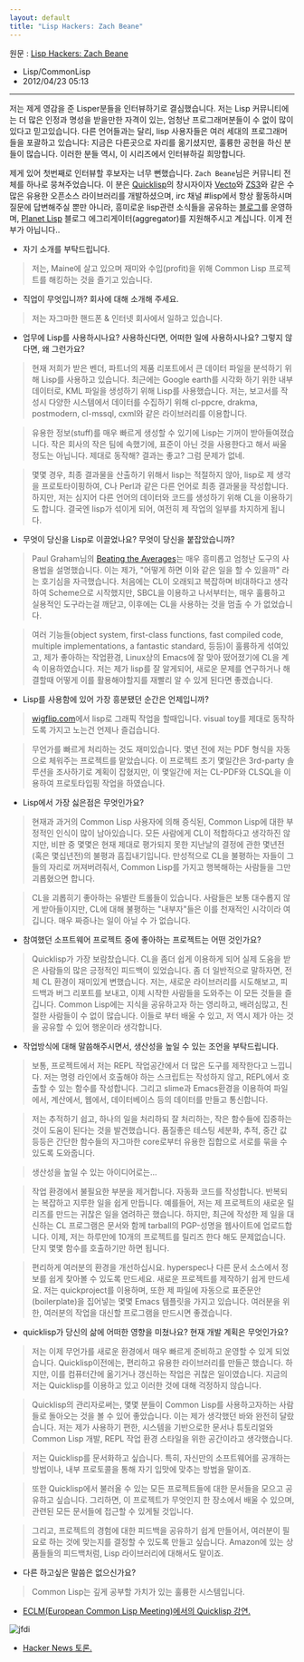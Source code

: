 ```yaml
---
layout: default
title: "Lisp Hackers: Zach Beane"
---
```


원문 : [Lisp Hackers: Zach Beane][원문]
 - Lisp/CommonLisp
 - 2012/04/23 05:13

--------------------------------------------------------------------------------


 저는 제게 영감을 준 Lisper분들을 인터뷰하기로 결심했습니다. 저는 Lisp 커뮤니티에는 더 많은 인정과 명성을 받을만한 자격이 있는, 엄청난 프로그래머분들이 수 없이 많이 있다고 믿고있습니다. 다른 언어들과는 달리, lisp 사용자들은 여러 세대의 프로그래머들을 포괄하고 있습니다: 지금은 다른곳으로 자리를 옮기셨지만, 훌륭한 공헌을 하신 분들이 많습니다. 이러한 분들 역시, 이 시리즈에서 인터뷰하길 희망합니다.

제게 있어 첫번째로 인터뷰할 후보자는 너무 뻔했습니다. `Zach Beane`님은 커뮤니티 전체를 하나로 뭉쳐주었습니다. 이 분은 [Quicklisp]의 창시자이자 [Vecto]와 [ZS3]와 같은 수많은 유용한 오픈소스 라이브러리를 개발하셨으며, irc 채널 #lisp에서 항상 활동하시며 질문에 답변해주실 뿐만 아니라, 흥미로운 lisp관련 소식들을 공유하는 [블로그][Zach Beane's Blog]를 운영하며, [Planet Lisp] 블로그 에그리게이터(aggregator)를 지원해주시고 계십니다. 이게 전부가 아닙니다..

* 자기 소개를 부탁드립니다.

> 저는, Maine에 살고 있으며 재미와 수입(profit)을 위해 Common Lisp 프로젝트를 해킹하는 것을 즐기고 있습니다.

* 직업이 무엇입니까? 회사에 대해 소개해 주세요.

> 저는 자그마한 핸드폰 & 인터넷 회사에서 일하고 있습니다.

* 업무에 Lisp를 사용하시나요? 사용하신다면, 어떠한 일에 사용하시나요? 그렇지 않다면, 왜 그런가요?

> 현재 저희가 받은 벤더, 파트너의 제품 리포트에서 큰 데이터 파일을 분석하기 위해 Lisp를 사용하고 있습니다. 최근에는 Google earth를 시각화 하기 위한 내부 데이터로, KML 파일을 생성하기 위해 Lisp를 사용했습니다. 저는, 보고서를 작성시 다양한 시스템에서 데이터를 수집하기 위해 cl-ppcre, drakma, postmodern, cl-mssql, cxml와 같은 라이브러리를 이용합니다.

> 유용한 정보(stuff)를 매우 빠르게 생성할 수 있기에 Lisp는 기꺼이 받아들여졌습니다. 작은 회사의 작은 팀에 속했기에, 표준이 아닌 것을 사용한다고 해서 싸울 정도는 아닙니다. 제대로 동작해? 결과는 좋고? 그럼 문제가 없네.

> 몇몇 경우, 최종 결과물을 산출하기 위해서 lisp는 적절하지 않아, lisp로 제 생각을 프로토타이핑하여, C나 Perl과 같은 다른 언어로 최종 결과물을 작성합니다. 하지만, 저는 심지어 다른 언어의 데이터와 코드를 생성하기 위해 CL을 이용하기도 합니다. 결국엔 lisp가 섞이게 되어, 여전히 제 작업의 일부를 차지하게 됩니다.

* 무엇이 당신을 Lisp로 이끌었나요? 무엇이 당신을 붙잡았습니까?

> Paul Graham님의 [Beating the Averages][paulgraham's avg]는 매우 흥미롭고 엄청난 도구의 사용법을 설명했습니다. 이는 제가, "어떻게 하면 이와 같은 일을 할 수 있을까" 라는 호기심을 자극했습니다. 처음에는 CL이 오래되고 복잡하며 비대하다고 생각하여 Scheme으로 시작했지만, SBCL을 이용하고 나서부터는, 매우 훌륭하고 실용적인 도구라는걸 깨닫고, 이후에는 CL을 사용하는 것을 멈출 수 가 없었습니다.

> 여러 기능들(object system, first-class functions, fast compiled code, multiple implementations, a fantastic standard, 등등)이 훌륭하게 섞여있고, 제가 좋아하는 작업환경, Linux상의 Emacs에 잘 맞아 떴어졌기에 CL을 계속 이용하였습니다. 저는 제가 lisp를 잘 알게되어, 새로운 문제를 연구하거나 해결할때 어떻게 이를 활용해야할지를 재빨리 알 수 있게 된다면 좋겠습니다.

* Lisp를 사용함에 있어 가장 흥분됐던 순간은 언제입니까?

> [wigflip.com](http://wigflip.com/)에서 lisp로 그래픽 작업을 할때입니다. visual toy를 제대로 동작하도록 가지고 노는건 언제나 즐겁습니다.


> 무언가를 빠르게 처리하는 것도 재미있습니다. 몇년 전에 저는 PDF 형식을 자동으로 체워주는 프로젝트를 맡았습니다. 이 프로젝트 초기 몇일간은 3rd-party 솔루션을 조사하기로 계획이 잡혔지만, 이 몇일간에 저는 CL-PDF와 CLSQL을 이용하여 프로토타입핑 작업을 하였습니다.

* Lisp에서 가장 싫은점은 무엇인가요?

> 현재과 과거의 Common Lisp 사용자에 의해 증식된, Common Lisp에 대한 부정적인 인식이 많이 남아있습니다. 모든 사람에게 CL이 적합하다고 생각하진 않지만, 비판 중 몇몇은 현재 제대로 평가되지 못한 지난날의 결정에 관한 몇년전(혹은 몇십년전)의 불평과 흠집내기입니다. 만성적으로 CL을 불평하는 자들이 그들의 자리로 꺼져버려줘서, Common Lisp를 가지고 행복해하는 사람들을 그만 괴롭혔으면 합니다.

> CL을 괴롭히기 좋아하는 유별란 트롤들이 있습니다. 사람들은 보통 대수롭지 않게 받아들이지만, CL에 대해 불평하는 "내부자"들은 이를 천재적인 시각이라 여깁니다. 매우 짜증나는 일이 아닐 수 가 없습니다.

* 참여했던 소프트웨어 프로젝트 중에 좋아하는 프로젝트는 어떤 것인가요?

> Quicklisp가 가장 보람찼습니다. CL을 좀더 쉽게 이용하게 되어 실제 도움을 받은 사람들의 많은 긍정적인 피드백이 있었습니다. 좀 더 일반적으로 말하자면, 전체 CL 환경이 재미있게 변했습니다. 저는, 새로운 라이브러리를 시도해보고, 피드백과 버그 리포트를 보내고, 이제 시작한 사람들을 도와주는 이 모든 것들을 즐깁니다. Common Lisp에는 지식을 공유하고자 하는 영리하고, 배려심많고, 친절한 사람들이 수 없이 많습니다. 이들로 부터 배울 수 있고, 저 역시 제가 아는 것을 공유할 수 있어 행운이라 생각합니다.

* 작업방식에 대해 말씀해주시면서, 생산성을 높일 수 있는 조언을 부탁드립니다.

> 보통, 프로젝트에서 저는 REPL 작업공간에서 더 많은 도구를 제작한다고 느낍니다. 저는 명령 라인에서 호출해야 하는 스크립트는 작성하지 않고, REPL에서 호출할 수 있는 함수를 작성합니다. 그리고 slime과 Emacs환경을 이용하여 파일에서, 계산에서, 웹에서, 데이터베이스 등의 데이터를 만들고 통신합니다.

> 저는 추적하기 쉽고, 하나의 일을 처리하되 잘 처리하는, 작은 함수들에 집중하는 것이 도움이 된다는 것을 발견했습니다. 품질좋은 테스팅 세분화, 추적, 중간 값 등등은 간단한 함수들의 자그마한 core로부터 유용한 집합으로 서로를 묶을 수 있도록 도와줍니다.

> 생산성을 높일 수 있는 아이디어로는...

> 작업 환경에서 불필요한 부분을 제거합니다. 자동화 코드를 작성합니다. 반복되는 복잡하고 지루한 일을 쉽게 만듭니다. 예를들어, 저는 제 프로젝트의 새로운 릴리즈를 만드는 귀찮은 일을 염려하곤 했습니다. 하지만, 최근에 작성한 제 일을 대신하는 CL 프로그램은 문서와 함께 tarball의 PGP-성명을 웹사이트에 업로드합니다. 이제, 저는 하루만에 10개의 프로젝트를 릴리즈 한다 해도 문제없습니다. 단지 몇몇 함수를 호출하기만 하면 됩니다.

> 편리하게 여러분의 환경을 개선하십시요. hyperspec나 다른 문서 소스에서 정보를 쉽게 찾아볼 수 있도록 만드세요. 새로운 프로젝트를 제작하기 쉽게 만드세요. 저는 quickproject를 이용하며, 또한 제 파일에 자동으로 표준문안(boilerplate)을 집어넣는 몇몇 Emacs 템플릿을 가지고 있습니다. 여러분을 위한, 여러분의 작업을 대신할 프로그램을 만드시면 좋겠습니다.

* quicklisp가 당신의 삶에 어떠한 영향을 미쳤나요? 현재 개발 계획은 무엇인가요?

> 저는 이제 무언가를 새로운 환경에서 매우 빠르게 준비하고 운영할 수 있게 되었습니다. Quicklisp이전에는, 편리하고 유용한 라이브러리를 만들곤 했습니다. 하지만, 이를 컴퓨터간에 옮기거나 갱신하는 작업은 귀찮은 일이였습니다. 지금의 저는 Quicklisp를 이용하고 있고 이러한 것에 대해 걱정하지 않습니다.

> Quicklisp의 관리자로써는, 몇몇 분들이 Common Lisp를 사용하고자하는 사람들로 돌아오는 것을 볼 수 있어 좋았습니다. 이는 제가 생각했던 바와 완전히 달랐습니다. 저는 제가 사용하기 편한, 시스템을 기반으로한 문서나 튜토리얼와 Common Lisp 개발, REPL 작업 환경 스타일을 위한 공간이라고 생각했습니다.

> 저는 Quicklisp를 문서화하고 싶습니다. 특히, 자신만의 소프트웨어를 공개하는 방법이나, 내부 프로토콜을 통해 자기 입맛에 맞추는 방법을 말이죠.

> 또한 Quicklisp에서 불러올 수 있는 모든 프로젝트들에 대한 문서들을 모으고 공유하고 싶습니다. 그리하면, 이 프로젝트가 무엇인지 한 장소에서 배울 수 있으며, 관련된 모든 문서들에 접근할 수 있게될 것입니다.

> 그리고, 프로젝트의 경험에 대한 피드백을 공유하기 쉽게 만들어서, 여러분이 필요로 하는 것에 맞는지를 결정할 수 있도록 만들고 싶습니다. Amazon에 있는 상품들들의 피드백처럼, Lisp 라이브러리에 대해서도 말이죠.

* 다른 하고싶은 말씀은 없으신가요?

> Common Lisp는 깊게 공부할 가치가 있는 훌륭한 시스템입니다.

- [ECLM(European Common Lisp Meeting)에서의 Quicklisp 강연.](http://blip.tv/eclm/eclm-2011-zach-beane-quicklisp-technically-and-socially-5771446)

 ![jfdi](http://img.photobucket.com/albums/v473/pufpuf/jfdi.jpg)

- [Hacker News 토론.](http://news.ycombinator.com/item?id=3687827)


 [원문]: http://lisp-univ-etc.blogspot.com/2012/03/lisp-hackers-zach-beane.html
 [QuickLisp]: http://quicklisp.org/
 [Vecto]: http://www.xach.com/lisp/vecto/
 [ZS3]: http://www.xach.com/lisp/zs3/
 [Zach Beane's Blog]: http://xach.livejournal.com/
 [Planet Lisp]: http://planet.lisp.org/
 [paulgraham's avg]: http://paulgraham.com/avg.html
